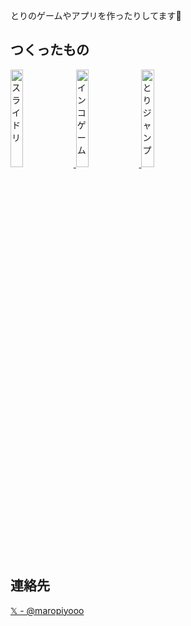 とりのゲームやアプリを作ったりしてます🐤

## つくったもの

<a href="https://maropiyo.com/slide-bird/">
 <img src="https://github.com/user-attachments/assets/b5000f29-77c8-4c8b-9cd9-ccb5894f0405" alt="スライドリ" width="20%">
</a>

<a href="https://maropiyo.com/parrot-game/">
 <img src="https://github.com/user-attachments/assets/fc2c562d-8d3e-465f-8348-61f07e204511" alt="インコゲーム" width="20%">
</a>

<a href="https://maropiyo.com/post/release-tori-jump/">
 <img src="https://github.com/user-attachments/assets/45251651-9c3c-4b67-a56c-eff23642571c" alt="とりジャンプ" width="20%">
</a>

## 連絡先

[𝕏 - @maropiyooo](https://x.com/maropiyooo)

<!--
**maropiyo/maropiyo** is a ✨ _special_ ✨ repository because its `README.md` (this file) appears on your GitHub profile.

Here are some ideas to get you started:

- 🔭 I’m currently working on ...
- 🌱 I’m currently learning ...
- 👯 I’m looking to collaborate on ...
- 🤔 I’m looking for help with ...
- 💬 Ask me about ...
- 📫 How to reach me: ...
- 😄 Pronouns: ...
- ⚡ Fun fact: ...
-->
